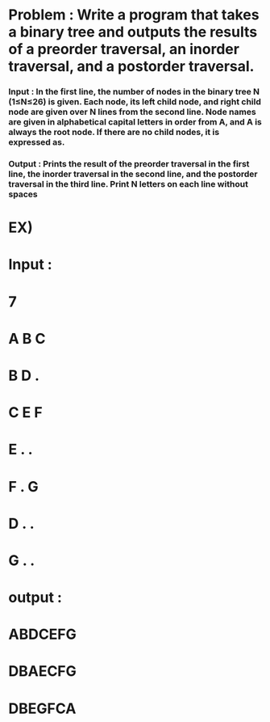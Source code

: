 # Problem : Write a program that takes a binary tree and outputs the results of a preorder traversal, an inorder traversal, and a postorder traversal.

### Input : In the first line, the number of nodes in the binary tree N (1≤N≤26) is given. Each node, its left child node, and right child node are given over N lines from the second line. Node names are given in alphabetical capital letters in order from A, and A is always the root node. If there are no child nodes, it is expressed as.

### Output : Prints the result of the preorder traversal in the first line, the inorder traversal in the second line, and the postorder traversal in the third line. Print N letters on each line without spaces

# EX)
# Input :
# 7
# A B C
# B D .
# C E F
# E . .
# F . G
# D . .
# G . .

# output :
# ABDCEFG
# DBAECFG
# DBEGFCA
